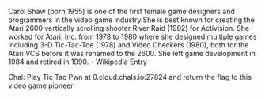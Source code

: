 Carol Shaw (born 1955) is one of the first female game designers and programmers in the video game industry.She is best known for creating the Atari 2600 vertically scrolling shooter River Raid (1982) for Activision. She worked for Atari, Inc. from 1978 to 1980 where she designed multiple games including 3-D Tic-Tac-Toe (1978) and Video Checkers (1980), both for the Atari VCS before it was renamed to the 2600. She left game development in 1984 and retired in 1990. - Wikipedia Entry

Chal: Play Tic Tac Pwn at 0.cloud.chals.io:27824 and return the flag to this video game pioneer
